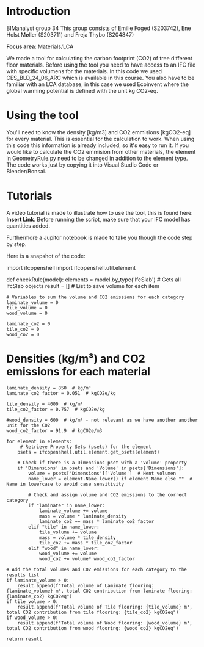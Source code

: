 # Introduction
BIManalyst group 34
This group consists of Emilie Foged (S203742), Ene Holst Møller (S203711) and Freja Thybo (S204847)	

**Focus area**: Materials/LCA

We made a tool for calculating the carbon footprint (CO2) of tree different floor materials. Before using the tool you need to have access to an IFC file with specific volumens for the materials. In this code we used CES_BLD_24_06_ARC which is available in this course. You also have to be familiar with an LCA database, in this case we used Ecoinvent where the global warming potential is defined with the unit kg CO2-eq.

# Using the tool
You'll need to know the density [kg/m3] and CO2 emmisions [kgCO2-eq] for every material. This is essential for the calculation to work. When using this code this information is already included, so it's easy to run it. If you would like to calculate the CO2 emmision from other materials, the element in GeometryRule.py need to be changed in addition to the element type. The code works just by copying it into Visual Studio Code or Blender/Bonsai.

# Tutorials
A video tutorial is made to illustrate how to use the tool, this is found here: **Insert Link**. Before running the script, make sure that your IFC model has quantities added.

Furthermore a Jupitor notebook is made to take you though the code step by step. 

Here is a snapshot of the code:

import ifcopenshell
import ifcopenshell.util.element

def checkRule(model):
    elements = model.by_type('IfcSlab')  # Gets all IfcSlab objects
    result = []  # List to save volume for each item
    
    # Variables to sum the volume and CO2 emissions for each category
    laminate_volume = 0
    tile_volume = 0
    wood_volume = 0

    laminate_co2 = 0
    tile_co2 = 0
    wood_co2 = 0

   # Densities (kg/m³) and CO2 emissions for each material
    laminate_density = 850  # kg/m³
    laminate_co2_factor = 0.051  # kgCO2e/kg

    tile_density = 4000  # kg/m³
    tile_co2_factor = 0.757  # kgCO2e/kg

    #wood_density = 600  # kg/m³ - not relevant as we have another another unit for the CO2
    wood_co2_factor = 91.9  # kgCO2e/m3

    for element in elements:
         # Retrieve Property Sets (psets) for the element
        psets = ifcopenshell.util.element.get_psets(element)
        
        # Check if there is a Dimensions pset with a 'Volume' property
        if 'Dimensions' in psets and 'Volume' in psets['Dimensions']:
            volume = psets['Dimensions']['Volume']  # Hent volumen
            name_lower = element.Name.lower() if element.Name else ""  # Name in lowercase to avoid case sensitivity
            
            # Check and assign volume and CO2 emissions to the correct category
            if "laminate" in name_lower:
                laminate_volume += volume
                mass = volume * laminate_density
                laminate_co2 += mass * laminate_co2_factor
            elif "tile" in name_lower:
                tile_volume += volume
                mass = volume * tile_density
                tile_co2 += mass * tile_co2_factor
            elif "wood" in name_lower:
                wood_volume += volume
                wood_co2 += volume* wood_co2_factor

    # Add the total volumes and CO2 emissions for each category to the results list
    if laminate_volume > 0:
        result.append(f"Total volume of Laminate flooring: {laminate_volume} m³, total CO2 contribution from laminate flooring: {laminate_co2} kgCO2eq")
    if tile_volume > 0:
        result.append(f"Total volume of Tile flooring: {tile_volume} m³, total CO2 contribution from tile flooring: {tile_co2} kgCO2eq")
    if wood_volume > 0:
        result.append(f"Total volume of Wood flooring: {wood_volume} m³, total CO2 contribution from wood flooring: {wood_co2} kgCO2eq")
        
    return result
